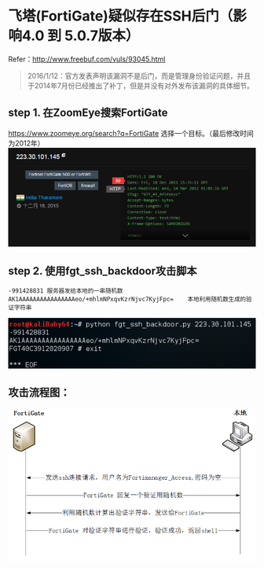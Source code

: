 # 飞塔(FortiGate)疑似存在SSH后门（影响4.0 到 5.0.7版本）

Refer：http://www.freebuf.com/vuls/93045.html

> 2016/1/12：官方发表声明该漏洞不是后门，而是管理身份验证问题，并且于2014年7月份已经推出了补丁，但是并没有对外发布该漏洞的具体细节。

## step 1. 在ZoomEye搜索FortiGate

https://www.zoomeye.org/search?q=FortiGate 
选择一个目标。（最后修改时间为2012年）
![](target_from_zoomeye.png)

## step 2. 使用fgt_ssh_backdoor攻击脚本

```
-991428831 服务器发给本地的一串随机数
AK1AAAAAAAAAAAAAAAAeo/+mhlmNPxqvKzrNjvc7KyjFpc=    本地利用随机数生成的验证字符串
```
![](script_running_result.png)

## 攻击流程图：
![](attack_flow.png)

